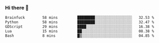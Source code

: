 ### Hi there 👋

<!--
**gustavkrist/gustavkrist** is a ✨ _special_ ✨ repository because its `README.md` (this file) appears on your GitHub profile.

Here are some ideas to get you started:

- 🔭 I’m currently working on ...
- 🌱 I’m currently learning ...
- 👯 I’m looking to collaborate on ...
- 🤔 I’m looking for help with ...
- 💬 Ask me about ...
- 📫 How to reach me: ...
- 😄 Pronouns: ...
- ⚡ Fun fact: ...
-->

<!--START_SECTION:waka-->

```txt
Brainfuck        58 mins         ████████░░░░░░░░░░░░░░░░░   32.53 %
Python           58 mins         ████████░░░░░░░░░░░░░░░░░   32.47 %
GDScript         29 mins         ████░░░░░░░░░░░░░░░░░░░░░   16.38 %
Lua              15 mins         ██░░░░░░░░░░░░░░░░░░░░░░░   08.38 %
Bash             8 mins          █▒░░░░░░░░░░░░░░░░░░░░░░░   04.85 %
```

<!--END_SECTION:waka-->
